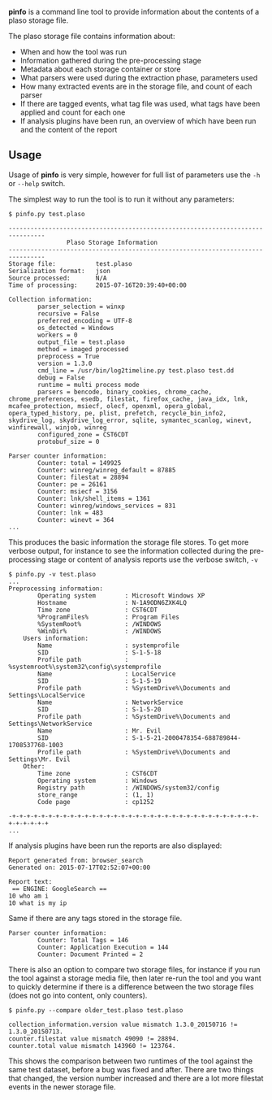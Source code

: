 **pinfo** is a command line tool to provide information about the contents of a plaso storage file. 

The plaso storage file contains information about:

 + When and how the tool was run
 + Information gathered during the pre-processing stage
 + Metadata about each storage container or store
 + What parsers were used during the extraction phase, parameters used
 + How many extracted events are in the storage file, and count of each parser
 + If there are tagged events, what tag file was used, what tags have been applied and count for each one
 + If analysis plugins have been run, an overview of which have been run and the content of the report

## Usage

Usage of **pinfo** is very simple, however for full list of parameters use the ``-h`` or ``--help`` switch.

The simplest way to run the tool is to run it without any parameters:

```
$ pinfo.py test.plaso

--------------------------------------------------------------------------------
                Plaso Storage Information
--------------------------------------------------------------------------------
Storage file:           test.plaso
Serialization format:   json
Source processed:       N/A
Time of processing:     2015-07-16T20:39:40+00:00

Collection information:
        parser_selection = winxp
        recursive = False
        preferred_encoding = UTF-8
        os_detected = Windows
        workers = 0
        output_file = test.plaso
        method = imaged processed
        preprocess = True
        version = 1.3.0
        cmd_line = /usr/bin/log2timeline.py test.plaso test.dd
        debug = False
        runtime = multi process mode
        parsers = bencode, binary_cookies, chrome_cache, chrome_preferences, esedb, filestat, firefox_cache, java_idx, lnk, mcafee_protection, msiecf, olecf, openxml, opera_global, opera_typed_history, pe, plist, prefetch, recycle_bin_info2, skydrive_log, skydrive_log_error, sqlite, symantec_scanlog, winevt, winfirewall, winjob, winreg
        configured_zone = CST6CDT
        protobuf_size = 0

Parser counter information:
        Counter: total = 149925
        Counter: winreg/winreg_default = 87885
        Counter: filestat = 28894
        Counter: pe = 26161
        Counter: msiecf = 3156
        Counter: lnk/shell_items = 1361
        Counter: winreg/windows_services = 831
        Counter: lnk = 483
        Counter: winevt = 364
...
```

This produces the basic information the storage file stores. To get more verbose output, for instance to see the information collected during the pre-processing stage or content of analysis reports use the verbose switch, ``-v``

```
$ pinfo.py -v test.plaso
...
Preprocessing information:
        Operating system        : Microsoft Windows XP
        Hostname                : N-1A9ODN6ZXK4LQ
        Time zone               : CST6CDT
        %ProgramFiles%          : Program Files
        %SystemRoot%            : /WINDOWS
        %WinDir%                : /WINDOWS
    Users information:
        Name                    : systemprofile
        SID                     : S-1-5-18
        Profile path            : %systemroot%\system32\config\systemprofile
        Name                    : LocalService
        SID                     : S-1-5-19
        Profile path            : %SystemDrive%\Documents and Settings\LocalService
        Name                    : NetworkService
        SID                     : S-1-5-20
        Profile path            : %SystemDrive%\Documents and Settings\NetworkService
        Name                    : Mr. Evil
        SID                     : S-1-5-21-2000478354-688789844-1708537768-1003
        Profile path            : %SystemDrive%\Documents and Settings\Mr. Evil
    Other:
        Time zone               : CST6CDT
        Operating system        : Windows
        Registry path           : /WINDOWS/system32/config
        store_range             : (1, 1)
        Code page               : cp1252

-+-+-+-+-+-+-+-+-+-+-+-+-+-+-+-+-+-+-+-+-+-+-+-+-+-+-+-+-+-+-+-+-+-+-+-+-+-+-+-+
...
```

If analysis plugins have been run the reports are also displayed:

```
Report generated from: browser_search
Generated on: 2015-07-17T02:52:07+00:00

Report text:
 == ENGINE: GoogleSearch ==
10 who am i
10 what is my ip
```

Same if there are any tags stored in the storage file.

```
Parser counter information:
        Counter: Total Tags = 146
        Counter: Application Execution = 144
        Counter: Document Printed = 2
```

There is also an option to compare two storage files, for instance if you run the tool against a storage media file, then later re-run the tool and you want to quickly determine if there is a difference between the two storage files (does not go into content, only counters).

```
$ pinfo.py --compare older_test.plaso test.plaso 

collection_information.version value mismatch 1.3.0_20150716 != 1.3.0_20150713.
counter.filestat value mismatch 49090 != 28894.
counter.total value mismatch 143960 != 123764.
```

This shows the comparison between two runtimes of the tool against the same test dataset, before a bug was fixed and after. There are two things that changed, the version number increased and there are a lot more filestat events in the newer storage file.
